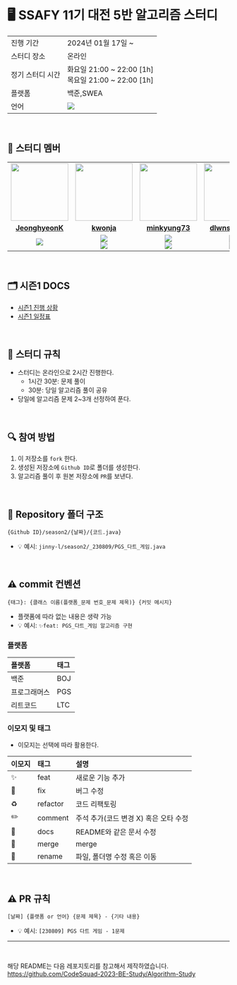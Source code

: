 # 🖥 SSAFY 11기 대전 5반 알고리즘 스터디

<table>
  <tr>
    <td>진행 기간</td>
    <td>2024년 01월 17일 ~ </td>
  </tr>
  <tr>
    <td>스터디 장소</td>
    <td>온라인</td>
  </tr>
  <tr>
    <td>정기 스터디 시간</td>
    <td>화요일 21:00 ~ 22:00 [1h] <br> 목요일 21:00 ~ 22:00 [1h]
  </tr>
  <tr>
    <td>플랫폼</td>
    <td>백준,SWEA</td>
  </tr>
  <tr>
    <td>언어</td>
    <td><img src="https://img.shields.io/badge/Java-007396.svg?&style=for-the-badge&logo=Java&logoColor=white"> 
    </td>
  </tr>
</table>

<br/>

## 🤖 스터디 멤버

<table>
 <tr>
    <td align="center"><a href="https://github.com/JeonghyeonK"><img src="https://avatars.githubusercontent.com/u/49496217?v=4" width="130px;" alt=""></a></td>
    <td align="center"><a href="https://github.com/kwonja"><img src="https://avatars.githubusercontent.com/kwonja" width="130px;" alt=""></a></td>
    <td align="center"><a href="https://github.com/minkyung73"><img src="https://avatars.githubusercontent.com/minkyung73" width="130px;" alt=""></a></td>
    <td align="center"><a href="https://github.com/dlwnstn0524"><img src="https://avatars.githubusercontent.com/dlwnstn0524" width="130px;" alt=""></a></td>
    <td align="center"><a href="https://github.com/chahyeonnaa"><img src="https://avatars.githubusercontent.com/chahyeonnaa" width="130px;" alt=""></a></td>
  </tr>
  <tr>
    <td align="center"><a href="https://github.com/JeonghyeonK"><b>JeonghyeonK</b></a></td>
    <td align="center"><a href="https://github.com/kwonja"><b>kwonja</b></a></td>
    <td align="center"><a href="https://github.com/minkyung73"><b>minkyung73</b></a></td>
    <td align="center"><a href="https://github.com/dlwnstn0524"><b>dlwnstn0524</b></a></td>
    <td align="center"><a href="https://github.com/chahyeonnaa"><b>chahyeonnaa</b></a></td>
  </tr>
  <tr> 
    <td align="center"><img src="https://img.shields.io/badge/Java-007396.svg?&style=for-the-badge&logo=Java&logoColor=white"></td>
    <td align="center"><img src="https://img.shields.io/badge/Java-007396?style=for-the-badge&logo=java&logoColor=white"><br/><img src="https://img.shields.io/badge/Python-3776AB?style=for-the-badge&logo=python&logoColor=white"></td>
    <td align="center"><img src="https://img.shields.io/badge/Java-007396?style=for-the-badge&logo=java&logoColor=white"><br/><img src="https://img.shields.io/badge/Python-3776AB?style=for-the-badge&logo=python&logoColor=white"></td>
    <td align="center"><img src="https://img.shields.io/badge/Java-007396?style=for-the-badge&logo=java&logoColor=white"><br/><img src="https://img.shields.io/badge/Python-3776AB?style=for-the-badge&logo=python&logoColor=white"></td>
    <td align="center"><img src="https://img.shields.io/badge/Java-007396?style=for-the-badge&logo=java&logoColor=white"><br/><img src="https://img.shields.io/badge/Python-3776AB?style=for-the-badge&logo=python&logoColor=white"></td>
  </tr> 
</table>

<br/>

## 🗂️ 시즌1 DOCS
- [시즌1 진행 상황](https://github.com/CodeSquad-2023-BE-Study/Algorithm-Study/blob/main/docs/%EC%A7%84%ED%96%89%EC%83%81%ED%99%A9/%EC%8B%9C%EC%A6%8C1_2%EC%9B%94-7%EC%9B%94_%EC%A7%84%ED%96%89%EC%83%81%ED%99%A9.md)
- [시즌1 일정표](https://github.com/CodeSquad-2023-BE-Study/Algorithm-Study/blob/main/docs/%EB%AC%B8%EC%A0%9C/%EC%8B%9C%EC%A6%8C1_2%EC%9B%94-7%EC%9B%94_%EB%AC%B8%EC%A0%9C.md)

<br/>

## 📌 스터디 규칙
- 스터디는 온라인으로 2시간 진행한다.
  - 1시간 30분: 문제 풀이
  - 30분: 당일 알고리즘 풀이 공유
- 당일에 알고리즘 문제 2~3개 선정하여 푼다.
  
<br/>

## 🔍 참여 방법
1. 이 저장소를 `fork` 한다.
2. 생성된 저장소에 `Github ID`로 폴더를 생성한다.
3. 알고리즘 풀이 후 원본 저장소에 `PR`를 보낸다.

<br/>

## 📁 Repository 폴더 구조
```
{Github ID}/season2/{날짜}/{코드.java}
```

- 💡 예시: `jinny-l/season2/_230809/PGS_다트_게임.java`

<br/>

## ⚠️ commit 컨벤션

```
{태그}: {클래스 이름(플랫폼_문제 번호_문제 제목)} {커밋 메시지}
```

- 플랫폼에 따라 없는 내용은 생략 가능
- 💡 예시: `✨feat: PGS_다트_게임 알고리즘 구현`

### 플랫폼

| 플랫폼    | 태그  |
|:-------|:----|
| 백준     | BOJ |
| 프로그래머스 | PGS |
| 리트코드   | LTC |

### 이모지 및 태그

- 이모지는 선택에 따라 활용한다.

| 이모지 | 태그       | 설명                      |
|:----|:---------|:------------------------|
| ✨   | feat     | 새로운 기능 추가               |
| 🐛  | fix      | 버그 수정                   |
| ♻️  | refactor | 코드 리팩토링                 |
| ✏️  | comment  | 주석 추가(코드 변경 X) 혹은 오타 수정 |
| 📝  | docs     | README와 같은 문서 수정        |
| 🔀  | merge    | merge                   |
| 🚚  | rename   | 파일, 폴더명 수정 혹은 이동        |


<br/>

## ⚠️ PR 규칙

```
[날짜] {플랫폼 or 언어} {문제 제목} - {기타 내용}
```

- 💡 예시: `[230809] PGS 다트 게임 - 1문제`

---

<br/>

해당 README는 다음 레포지토리를 참고해서 제작하였습니다.
https://github.com/CodeSquad-2023-BE-Study/Algorithm-Study
